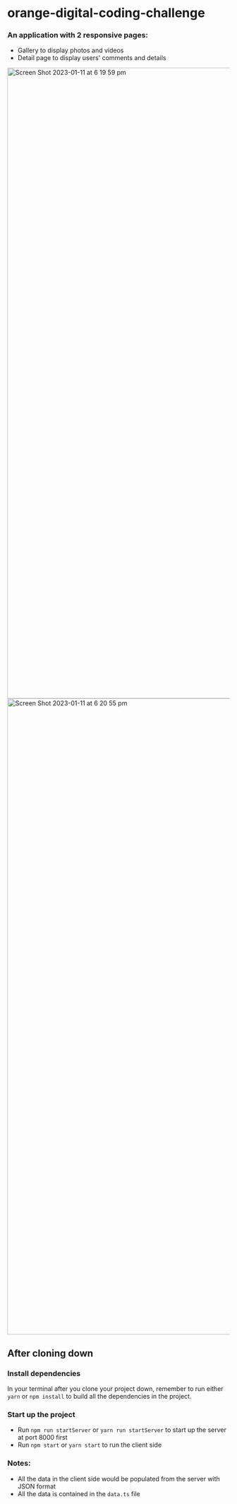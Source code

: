 # orange-digital-coding-challenge

### An application with 2 responsive pages:

- Gallery to display photos and videos
- Detail page to display users' comments and details

<img width="1428" alt="Screen Shot 2023-01-11 at 6 19 59 pm" src="https://user-images.githubusercontent.com/89195761/211793456-4d0dd0c4-9f14-48ad-8322-386df1f3e548.png">
<img width="1440" alt="Screen Shot 2023-01-11 at 6 20 55 pm" src="https://user-images.githubusercontent.com/89195761/211793640-807bef11-b690-4daa-984d-bdda626e0b1c.png">

## After cloning down

### Install dependencies

In your terminal after you clone your project down, remember to run either `yarn` or `npm install` to build all the dependencies in the project.

### Start up the project

- Run `npm run startServer` or `yarn run startServer` to start up the server at port 8000 first
- Run `npm start` or `yarn start` to run the client side

### Notes:

- All the data in the client side would be populated from the server with JSON format
- All the data is contained in the `data.ts` file
